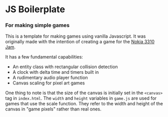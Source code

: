 # JS Boilerplate
### For making simple games
This is a template for making games using vanilla Javascript.
It was originally made with the intention of creating a game for the [Nokia 3310 Jam](https://itch.io/jam/nokiajam3).

It has a few fundamental capabilities:
- An entity class with rectangular collision detection
- A clock with delta time and timers built in
- A rudimentary audio player function
- Canvas scaling for pixel art games

One thing to note is that the size of the canvas is initially set in the `<canvas>` tag in `index.html`.
The `width` and `height`  variables in `game.js` are used for games that use the scale function.
They refer to the width and height of the canvas in "game pixels" rather than real ones.
